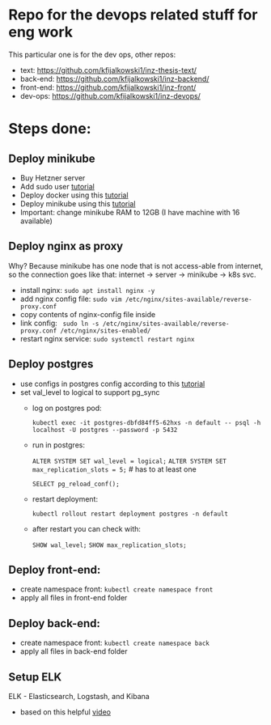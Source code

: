 # Repo for the devops related stuff for eng work

This particular one is for the dev ops, other repos:

- text: https://github.com/kfijalkowski1/inz-thesis-text/
- back-end: https://github.com/kfijalkowski1/inz-backend/
- front-end: https://github.com/kfijalkowski1/inz-front/
- dev-ops: https://github.com/kfijalkowski1/inz-devops/

# Steps done:

## Deploy minikube
- Buy Hetzner server
- Add sudo user [tutorial](https://www.digitalocean.com/community/tutorials/how-to-create-a-new-sudo-enabled-user-on-ubuntu)
- Deploy docker using this [tutorial](https://docs.docker.com/engine/install/ubuntu/)
- Deploy minikube using this [tutorial](https://minikube.sigs.k8s.io/docs/start/?arch=%2Fwindows%2Fx86-64%2Fstable%2F.exe+download)
- Important: change minikube RAM to 12GB (I have machine with 16 available)

## Deploy nginx as proxy
Why? Because minikube has one node that is not access-able from internet, so the connection goes like that: internet -> server -> minikube -> k8s svc.
- install nginx: `sudo apt install nginx -y`
- add nginx config file: `sudo vim /etc/nginx/sites-available/reverse-proxy.conf`
- copy contents of nginx-config file inside
- link config: ` sudo ln -s /etc/nginx/sites-available/reverse-proxy.conf /etc/nginx/sites-enabled/`
- restart nginx service: `sudo systemctl restart nginx`

## Deploy postgres
- use configs in postgres config according to this [tutorial](https://www.digitalocean.com/community/tutorials/how-to-deploy-postgres-to-kubernetes-cluster)
- set val_level to logical to support pg_sync
    - log on postgres pod:

        `kubectl exec -it postgres-dbfd84ff5-62hxs -n default -- psql -h localhost -U postgres --password -p 5432`
    - run in postgres:

        `ALTER SYSTEM SET wal_level = logical;`
        `ALTER SYSTEM SET max_replication_slots = 5;` # has to at least one

        `SELECT pg_reload_conf();`

    - restart deployment:

        `kubectl rollout restart deployment postgres -n default`
    - after restart you can check with:

        `SHOW wal_level;`
        `SHOW max_replication_slots;`

## Deploy front-end:
- create namespace front: `kubectl create namespace front`
- apply all files in front-end folder

## Deploy back-end:
- create namespace front: `kubectl create namespace back`
- apply all files in back-end folder

## Setup ELK
ELK - Elasticsearch, Logstash, and Kibana
- based on this helpful [video](https://www.youtube.com/watch?v=SU--XMhbWoY&t=3s)
